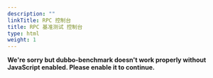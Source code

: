 ```yaml
---
description: ""
linkTitle: RPC 控制台
title: RPC 基准测试 控制台
type: html
weight: 1
---
```


<html lang="">
<head>
    <meta charset="utf-8">
    <meta http-equiv="X-UA-Compatible" content="IE=edge">
    <meta name="viewport" content="width=device-width,initial-scale=1">
    <link rel="icon" href="dubbo.png">
    <title>dubbo-benchmark</title>
    <script defer="defer" src="/js/chunk-vendors.8f8745c2.js"></script>
    <script defer="defer" src="/js/app.74e90daf.js"></script>
    <link href="/css/chunk-vendors.77489a8d.css" rel="stylesheet">
    <link href="/css/app.022adeb0.css" rel="stylesheet">
</head>
<body>
<noscript><strong>We're sorry but dubbo-benchmark doesn't work properly without JavaScript enabled. Please enable it to
    continue.</strong></noscript>
<div id="app"></div>
</body>
</html>

